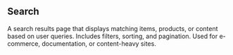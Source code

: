 ## Search
A search results page that displays matching items, products, or content based on user queries. Includes filters, sorting, and pagination. Used for e-commerce, documentation, or content-heavy sites.
